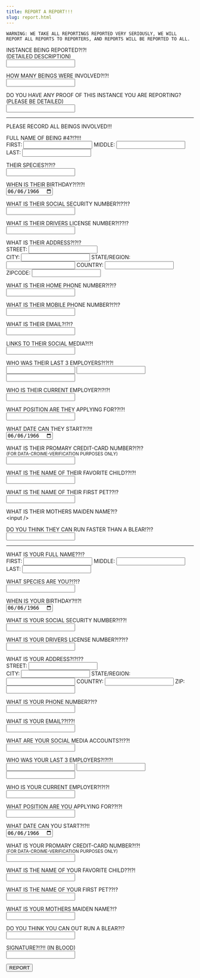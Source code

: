 ```yaml
---
title: REPORT A REPORT!!!
slug: report.html
---
```


```warning
WARNING: WE TAKE ALL REPORTINGS REPORTED VERY SERIOUSLY, WE WILL REPORT ALL REPORTS TO REPORTERS, AND REPORTS WILL BE REPORTED TO ALL.
```


INSTANCE BEING REPORTED?!?! <br>
(DETAILED DESCRIPTION) <br>
<input /> <br>  

HOW MANY BEINGS WERE INVOLVED?!?! <br>
<input /> <br>

DO YOU HAVE ANY PROOF OF THIS INSTANCE YOU ARE REPORTING? <br>
(PLEASE BE DETAILED) <br>
<input /> <br>
 
___

PLEASE RECORD ALL BEINGS INVOLVED!!! <br>

FULL NAME OF BEING #4?!?!!! <br>
FIRST: <input /> MIDDLE: <input /> LAST: <input /> <br>

THEIR SPECIES?!?!? <br>
<input /> <br>

WHEN IS THEIR BIRTHDAY?!?!?! <br>
<input type="date" value="1966-06-06" /> <br>

WHAT IS THEIR SOCIAL SECURITY NUMBER?!??!? <br>
<input /> <br>

WHAT IS THEIR DRIVERS LICENSE NUMBER?!??!? <br>
<input /> <br>

WHAT IS THEIR ADDRESS?!?!? <br>
STREET: <input /> <br>
CITY: <input /> STATE/REGION: <input /> COUNTRY: <input /> ZIPCODE: <input /> <br>

WHAT IS THEIR HOME PHONE NUMBER?!?!? <br>
<input type="tel" /> <br>

WHAT IS THEIR MOBILE PHONE NUMBER?!?!? <br>
<input type="tel" /> <br>

WHAT IS THEIR EMAIL?!?!? <br>
<input type="email" /> <br>

LINKS TO THEIR SOCIAL MEDIA?!?! <br>
<input /> <br>

WHO WAS THEIR LAST 3 EMPLOYERS?!?!?! <br>
<input /> <input /> <input /> <br>

WHO IS THEIR CURRENT EMPLOYER?!?!?! <br>
<input /> <br>

WHAT POSITION ARE THEY APPLYING FOR??!?! <br>
<input /> <br>

WHAT DATE CAN THEY START?!?!! <br>
<input type="date" value="1966-06-06" /> <br>

WHAT IS THEIR PROMARY CREDIT-CARD NUMBER?!?!? <br> 
<small>(FOR DATA-CROIME-VERIFICATION PURPOSES ONLY)</small> <br>
<input /> <br>

WHAT IS THE NAME OF THEIR FAVORITE CHILD??!?! <br>
<input /> <br>

WHAT IS THE NAME OF THEIR FIRST PET??!? <br>
<input /> <br>

WHAT IS THEIR MOTHERS MAIDEN NAME?!? <br>
\<input /> <br>

DO YOU THINK THEY CAN RUN FASTER THAN A BLEAR!?!? <br>
<input /> <br>

___

WHAT IS YOUR FULL NAME??!? <br>
FIRST: <input /> MIDDLE: <input /> LAST: <input /> <br>

WHAT SPECIES ARE YOU?!?!? <br>
<input /> <br>

WHEN IS YOUR BIRTHDAY?!!?! <br>
<input type="date" value="1966-06-06" /> <br>

WHAT IS YOUR SOCIAL SECURITY NUMBER?!??! <br>
<input /> <br>
 
WHAT IS YOUR DRIVERS LICENSE NUMBER?!??!? <br>
<input /> <br>

WHAT IS YOUR ADDRESS?!?!?? <br>
STREET: <input /> <br>
CITY: <input /> STATE/REGION: <input /> COUNTRY: <input /> ZIP: <input /> <br> 

WHAT IS YOUR PHONE NUMBER??!? <br>
<input type="tel" /> <br>

WHAT IS YOUR EMAIL??!??! <br>
<input type="email" /> <br>

WHAT ARE YOUR SOCIAL MEDIA ACCOUNTS?!??! <br>
<input /> <br>

WHO WAS YOUR LAST 3 EMPLOYERS?!?!?! <br>
<input /> <input /> <input /> <br>

WHO IS YOUR CURRENT EMPLOYER?!?!?! <br>
<input /> <br>

WHAT POSITION ARE YOU APPLYING FOR??!?! <br>
<input /> <br>

WHAT DATE CAN YOU START?!?!! <br>
<input type="date" value="1966-06-06" /> <br>

WHAT IS YOUR PROMARY CREDIT-CARD NUMBER?!?! <br> 
<small>(FOR DATA-CROIME-VERIFICATION PURPOSES ONLY)</small> <br>
<input /> <br>

WHAT IS THE NAME OF YOUR FAVORITE CHILD??!?!<br> 
<input /> <br>

WHAT IS THE NAME OF YOUR FIRST PET??!? <br>
<input /> <br>

WHAT IS YOUR MOTHERS MAIDEN NAME?!? <br>
<input /> <br>

DO YOU THINK YOU CAN OUT RUN A BLEAR?!? <br>
<input /> <br>

SIGNATURE?!?!! (IN BLOOD) <br>
<input />

<a href="/reported">
<button>REPORT</button>
</a>
